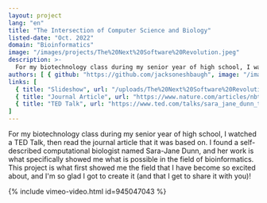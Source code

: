 ```yaml
---
layout: project
lang: "en"
title: "The Intersection of Computer Science and Biology"
listed-date: "Oct. 2022"
domain: "Bioinformatics"
image: "/images/projects/The%20Next%20Software%20Revolution.jpeg"
description: >-
  For my biotechnology class during my senior year of high school, I watched a TED Talk, then read the journal article that it was based on. I found a self-described computational biologist named Sara-Jane Dunn, and her work is what specifically showed me what is possible in the field of bioinformatics. This project is what first showed me the field that I have become so excited about, and I'm so glad I got to create it (and that I get to share it with you)!
authors: [ { github: "https://github.com/jacksoneshbaugh", image: "/images/jackson.jpg", name: "Jackson Eshbaugh" }, { github: "https://www.linkedin.com/in/sara-jane-dunn-19387848/", image: "/images/sara-jane-dunn.jpeg", name: "Sara-Jane Dunn" } ]
links: [
  { title: "Slideshow", url: "/uploads/The%20Next%20Software%20Revolution.pdf" },
  { title: "Journal Article", url: "https://www.nature.com/articles/nbt.2022.1" },
  { title: "TED Talk", url: "https://www.ted.com/talks/sara_jane_dunn_the_next_software_revolution_programming_biological_cellslanguage=en" }
]
---
```


For my biotechnology class during my senior year of high school, I watched a TED Talk, then read the journal article
that it was based on. I found a self-described computational biologist named Sara-Jane Dunn, and her work is what
specifically showed me what is possible in the field of bioinformatics. This project is what first showed me the field
that I have become so excited about, and I'm so glad I got to create it (and that I get to share it with you)!

{% include vimeo-video.html id=945047043 %}
